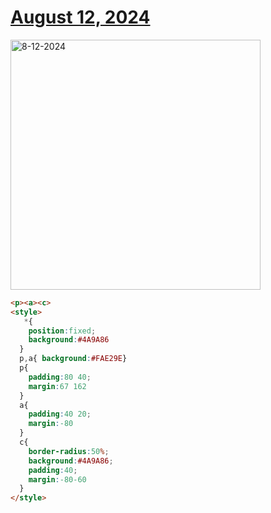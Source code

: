 # [August 12, 2024](https://cssbattle.dev/play/pyODqOFW8qL1EnNq0SUj)

<img src="https://firebasestorage.googleapis.com/v0/b/cssbattleapp.appspot.com/o/user%2Fe6YbeBahWNPT7VpE2rE2p85byxa2%2Ftargets%2Ftarget_Qsfs6sG@2x.png?alt=media" width="400" alt="8-12-2024" />

```html
<p><a><c>
<style>
   *{
    position:fixed;
    background:#4A9A86
  }
  p,a{ background:#FAE29E}
  p{
    padding:80 40;
    margin:67 162
  }
  a{
    padding:40 20;
    margin:-80
  }
  c{
    border-radius:50%;
    background:#4A9A86;
    padding:40;
    margin:-80-60
  }
</style>
```
